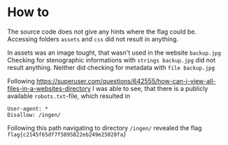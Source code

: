 # How to

The source code does not give any hints where the flag could be.
Accessing folders `assets` and `css` did not result in anything.

In assets was an image tought, that wasn't used in the website `backup.jpg`
Checking for stenographic informations with `strings backup.jpg` did not result anything.
Neither did checking for metadata with `file backup.jpg`

Following https://superuser.com/questions/642555/how-can-i-view-all-files-in-a-websites-directory I was able to see, that there is a publicly available `robots.txt`-file, which resulted in

```
User-agent: *
Disallow: /ingen/
```

Following this path navigating to directory `/ingen/` revealed the flag
`flag{c2145f65df7f5895822eb249e25028fa}`